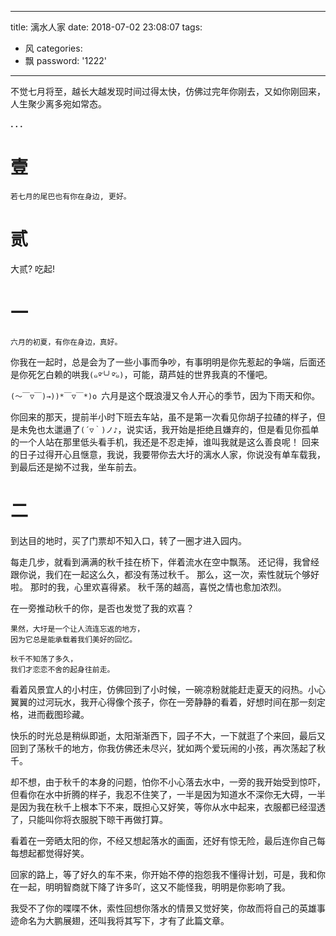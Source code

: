 
---
title: 漓水人家
date: 2018-07-02 23:08:07
tags:
- 风
categories:
- 飘
password: '1222'
---


不觉七月将至，越长大越发现时间过得太快，仿佛过完年你刚去，又如你刚回来，人生聚少离多宛如常态。



**. . .**<!-- more -->

# 壹

`若七月的尾巴也有你在身边, 更好。`


# 贰

大贰? 吃起!


# 一

`六月的初夏，有你在身边，真好。`


你我在一起时，总是会为了一些小事而争吵，有事明明是你先惹起的争端，后面还是你死乞白赖的哄我`(๑ºั╰╯ºั๑)`，可能，葫芦娃的世界我真的不懂吧。

`(～￣▽￣)→))*￣▽￣*)o `六月是这个既浪漫又令人开心的季节，因为下雨天和你。

你回来的那天，提前半小时下班去车站，虽不是第一次看见你胡子拉碴的样子，但是未免也太邋遢了`(´▽｀)ノ♪`，说实话，我开始是拒绝且嫌弃的，但是看见你孤单的一个人站在那里低头看手机，我还是不忍走掉，谁叫我就是这么善良呢！ 回来的日子过得开心且惬意，我说，我要带你去大圩的漓水人家，你说没有单车载我，到最后还是拗不过我，坐车前去。


# 二

到达目的地时，买了门票却不知入口，转了一圈才进入园内。

每走几步，就看到满满的秋千挂在桥下，伴着流水在空中飘荡。 还记得，我曾经跟你说，我们在一起这么久，都没有荡过秋千。 
那么，这一次，索性就玩个够好啦。 那时的我，心里欢喜得紧。 秋千荡的越高，喜悦之情也愈加浓烈。

在一旁推动秋千的你，是否也发觉了我的欢喜？ 

    果然，大圩是一个让人流连忘返的地方，
    因为它总是能承载着我们美好的回忆。
    
    秋千不知荡了多久，
    我们才恋恋不舍的起身往前走。

看着风景宜人的小村庄，仿佛回到了小时候，一碗凉粉就能赶走夏天的闷热。小心翼翼的过河玩水，我开心得像个孩子，你在一旁静静的看着，好想时间在那一刻定格，进而截图珍藏。

快乐的时光总是稍纵即逝，太阳渐渐西下，园子不大，一下就逛了个来回，最后又回到了荡秋千的地方，你我仿佛还未尽兴，犹如两个爱玩闹的小孩，再次荡起了秋千。

却不想，由于秋千的本身的问题，怕你不小心落去水中，一旁的我开始受到惊吓，但看你在水中折腾的样子，我忍不住笑了，一半是因为知道水不深你无大碍，一半是因为我在秋千上根本下不来，既担心又好笑，等你从水中起来，衣服都已经湿透了，只能叫你将衣服脱下晾干再做打算。

看着在一旁晒太阳的你，不经又想起落水的画面，还好有惊无险，最后连你自己每每想起都觉得好笑。

回家的路上，等了好久的车不来，你开始不停的抱怨我不懂得计划，可是，我和你在一起，明明智商就下降了许多吖，这又不能怪我，明明是你影响了我。


我受不了你的喋喋不休，索性回想你落水的情景又觉好笑，你故而将自己的英雄事迹命名为大鹏展翅，还叫我将其写下，才有了此篇文章。

